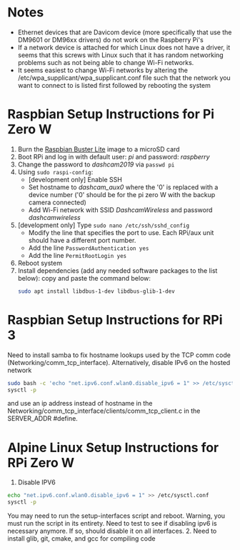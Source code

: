 
# Notes
  - Ethernet devices that are Davicom device (more specifically that use the DM9601 or DM96xx drivers) do not work on the Raspberry Pi's
  - If a network device is attached for which Linux does not have a driver, it seems that this screws with Linux such that it has random networking problems such as not being able to change Wi-Fi networks. 
  - It seems easiest to change Wi-Fi networks by altering the /etc/wpa_supplicant/wpa_supplicant.conf file such that the network you want to connect to is listed first followed by rebooting the system

# Raspbian Setup Instructions for Pi Zero W

1. Burn the [Raspbian Buster Lite](https://www.raspberrypi.org/downloads/raspbian/) image to a microSD card
2. Boot RPi and log in with default user: *pi* and password: *raspberry*
3. Change the password to *dashcam2019* via `passwd pi`
4. Using `sudo raspi-config`:
   * [development only]  Enable SSH
   * Set hostname to *dashcam_aux0* where the '0' is replaced with a device number ('0' should be for the pi zero W with the backup camera connected)
   * Add Wi-Fi network with SSID *DashcamWireless* and password *dashcamwireless*
5. [development only] Type `sudo nano /etc/ssh/sshd_config`
   * Modify the line that specifies the port to use. Each RPi/aux unit should have a different port number.
   * Add the line `PasswordAuthentication yes`
   * Add the line `PermitRootLogin yes`
6. Reboot system
7. Install dependencies (add any needed software packages to the list below): copy and paste the command below:
   ```sh
   sudo apt install libdbus-1-dev libdbus-glib-1-dev
   ```

 # Raspbian Setup Instructions for RPi 3
 Need to install samba to fix hostname lookups used by the TCP comm code (Networking/comm_tcp_interface). Alternatively, disable IPv6 on the hosted network 
```sh
sudo bash -c 'echo "net.ipv6.conf.wlan0.disable_ipv6 = 1" >> /etc/sysctl.conf'
sysctl -p
```
and use an ip address instead of hostname in the Networking/comm_tcp_interface/clients/comm_tcp_client.c in the SERVER_ADDR #define.

 # Alpine Linux Setup Instructions for RPi Zero W
 1. Disable IPV6 
   ```sh
echo "net.ipv6.conf.wlan0.disable_ipv6 = 1" >> /etc/sysctl.conf
sysctl -p
```
You may need to run the setup-interfaces script and reboot. Warning, you must run the script in its entirety.
Need to test to see if disabling ipv6 is necessary anymore. If so, should disable it on all interfaces.
2. Need to install glib, git, cmake, and gcc for compiling code